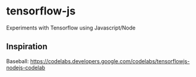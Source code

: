 # tensorflow-js
Experiments with Tensorflow using Javascript/Node

## Inspiration

Baseball: https://codelabs.developers.google.com/codelabs/tensorflowjs-nodejs-codelab
